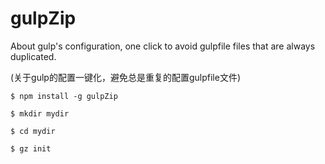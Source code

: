 # gulpZip

About gulp's configuration, one click to avoid gulpfile files that are always duplicated.

(关于gulp的配置一键化，避免总是重复的配置gulpfile文件)


```
$ npm install -g gulpZip

$ mkdir mydir

$ cd mydir

$ gz init
```
